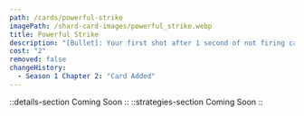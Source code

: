 ```yaml
---
path: /cards/powerful-strike
imagePath: /shard-card-images/powerful_strike.webp
title: Powerful Strike
description: "[Bullet]: Your first shot after 1 second of not firing causes knockback."
cost: "2"
removed: false
changeHistory:
  - Season 1 Chapter 2: "Card Added"
---
```

::details-section
Coming Soon
::
::strategies-section
Coming Soon
::